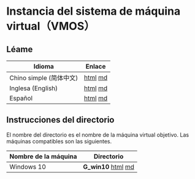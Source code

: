 # Instancia del sistema de máquina virtual（VMOS）

## Léame

| Idioma | Enlace |
|----------|------|
| Chino simple (简体中文) | [html](./index.html) [md](./README.md) |
| Inglesa (English) | [html](./index.en.html) [md](./README.en.md) |
| Español | [html](./index.es.html) [md](./README.es.md) |

## Instrucciones del directorio

El nombre del directorio es el nombre de la máquina virtual objetivo. Las máquinas compatibles son las siguientes.

| Nombre de la máquina | Directorio |
|------------------|-----|
| Windows 10 | **G_win10** [html](./G_win10/index.es.html) [md](./G_win10/README.es.md) |
